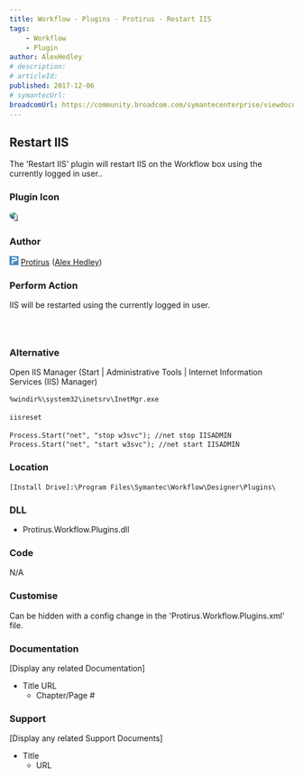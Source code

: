 ```yaml
---
title: Workflow - Plugins - Protirus - Restart IIS
tags:
    - Workflow
    - Plugin
author: AlexHedley
# description: 
# articleId: 
published: 2017-12-06
# symantecUrl:
broadcomUrl: https://community.broadcom.com/symantecenterprise/viewdocument/workflow-plugins-protirus-res-1?CommunityKey=04ead5e9-3643-4118-b853-afa5a58710c6&tab=librarydocuments
---
```


## Restart IIS
  
The 'Restart IIS' plugin will restart IIS on the Workflow box using the currently logged in user..

### Plugin Icon
  
![WebServer](images\WebServer.png)
  
### Author
  
![Protirus 0](images\Protirus_0.png) [Protirus](https://www.protirus.com) ([Alex Hedley](https://www.symantec.com/connect/user/alexhedley))

### Perform Action
  
IIS will be restarted using the currently logged in user.
  
###  
  
### Alternative
  
Open IIS Manager (Start | Administrative Tools | Internet Information Services (IIS) Manager)

    %windir%\system32\inetsrv\InetMgr.exe

    iisreset

    Process.Start("net", "stop w3svc"); //net stop IISADMIN
    Process.Start("net", "start w3svc"); //net start IISADMIN

### Location

    [Install Drive]:\Program Files\Symantec\Workflow\Designer\Plugins\

### DLL
  
- Protirus.Workflow.Plugins.dll

### Code
  
N/A

### Customise
  
Can be hidden with a config change in the 'Protirus.Workflow.Plugins.xml' file.

### Documentation
  
[Display any related Documentation]

- Title URL
    - Chapter/Page #

### Support
  
[Display any related Support Documents]

- Title
    - URL
